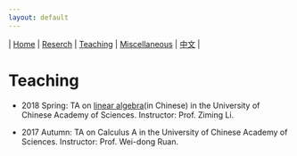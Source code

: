 ```yaml
---
layout: default
---
```



| [Home](index.md)  | [Reserch](research-en.md)    | [Teaching](teaching-en.md) | [Miscellaneous](miscellaneous-en.md)          | [中文](teaching-ch.md) |

# Teaching

- 2018 Spring: TA on [linear algebra](http://www.mmrc.iss.ac.cn/~zmli/LinearAlgebra2017.html)(in Chinese) in the University of Chinese Academy of Sciences. Instructor: Prof. Ziming Li. 

- 2017 Autumn: TA on Calculus A in the University of Chinese Academy of Sciences. Instructor: Prof. Wei-dong Ruan. 

<meta name="googlebot" content="noindex" />
